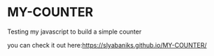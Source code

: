 # MY-COUNTER
Testing my javascript to build a simple counter

you can check it out here:https://slyabaniks.github.io/MY-COUNTER/
